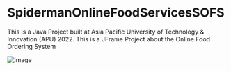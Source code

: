 # SpidermanOnlineFoodServicesSOFS
This is a Java Project built at Asia Pacific University of Technology &amp; Innovation (APU) 2022. This is a JFrame Project about the Online Food Ordering System

![image](https://github.com/fx420/SpidermanOnlineFoodServicesSOFS/assets/92070918/40e8c4a9-da9e-4f34-af91-b090cf22bbd3)
